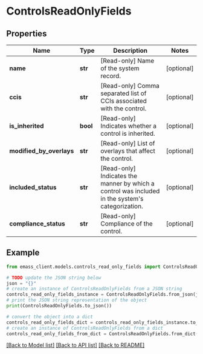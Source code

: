 # ControlsReadOnlyFields


## Properties

Name | Type | Description | Notes
------------ | ------------- | ------------- | -------------
**name** | **str** | [Read-only] Name of the system record. | [optional] 
**ccis** | **str** | [Read-only] Comma separated list of CCIs associated with the control. | [optional] 
**is_inherited** | **bool** | [Read-only] Indicates whether a control is inherited. | [optional] 
**modified_by_overlays** | **str** | [Read-only] List of overlays that affect the control. | [optional] 
**included_status** | **str** | [Read-only] Indicates the manner by which a control was included in the system&#39;s categorization. | [optional] 
**compliance_status** | **str** | [Read-only] Compliance of the control. | [optional] 

## Example

```python
from emass_client.models.controls_read_only_fields import ControlsReadOnlyFields

# TODO update the JSON string below
json = "{}"
# create an instance of ControlsReadOnlyFields from a JSON string
controls_read_only_fields_instance = ControlsReadOnlyFields.from_json(json)
# print the JSON string representation of the object
print(ControlsReadOnlyFields.to_json())

# convert the object into a dict
controls_read_only_fields_dict = controls_read_only_fields_instance.to_dict()
# create an instance of ControlsReadOnlyFields from a dict
controls_read_only_fields_from_dict = ControlsReadOnlyFields.from_dict(controls_read_only_fields_dict)
```
[[Back to Model list]](../README.md#documentation-for-models) [[Back to API list]](../README.md#documentation-for-api-endpoints) [[Back to README]](../README.md)


